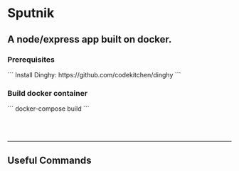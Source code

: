 # Sputnik
<h2>
A node/express app built on docker.
</h2>

<h3>
Prerequisites
</h3>
```
Install Dinghy: https://github.com/codekitchen/dinghy
```

<h3>
Build docker container
</h3>
```
docker-compose build
```


<br>
<br>
<br>
<br>


<hr>

<h2>
Useful Commands
<h2>

